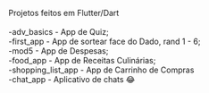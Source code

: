 Projetos feitos em Flutter/Dart <br><br>
-adv_basics - App de Quiz; <br>
-first_app - App de sortear face do Dado, rand 1 - 6; <br>
-mod5 - App de Despesas; <br>
-food_app - App de Receitas Culinárias;<br>
-shopping_list_app - App de Carrinho de Compras<br>
-chat_app - Aplicativo de chats 😂
